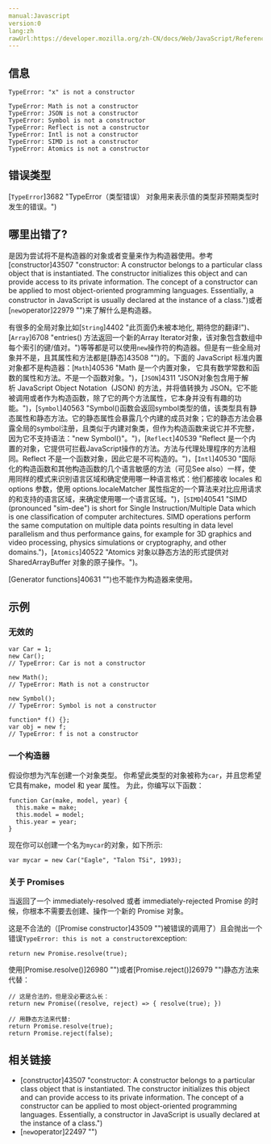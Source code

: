 ```yaml
---
manual:Javascript
version:0
lang:zh
rawUrl:https://developer.mozilla.org/zh-CN/docs/Web/JavaScript/Reference/Errors/Not_a_constructor
---
```






## 信息<a name="信息"></a>

```
TypeError: "x" is not a constructor

TypeError: Math is not a constructor
TypeError: JSON is not a constructor
TypeError: Symbol is not a constructor
TypeError: Reflect is not a constructor
TypeError: Intl is not a constructor
TypeError: SIMD is not a constructor
TypeError: Atomics is not a constructor

```

## 错误类型<a name="错误类型"></a>


[`TypeError`]3682 "TypeError（类型错误） 对象用来表示值的类型非预期类型时发生的错误。")


## 哪里出错了?<a name="哪里出错了"></a>


是因为尝试将不是构造器的对象或者变量来作为构造器使用。参考[constructor]43507 "constructor: A constructor belongs to a particular class object that is instantiated. The constructor initializes this object and can provide access to its private information. The concept of a constructor can be applied to most object-oriented programming languages. Essentially, a constructor in JavaScript is usually declared at the instance of a class.")或者[`new`operator]22979 "")来了解什么是构造器。



有很多的全局对象比如[`String`]4402 "此页面仍未被本地化, 期待您的翻译!")、[`Array`]6708 "entries() 方法返回一个新的Array Iterator对象，该对象包含数组中每个索引的键/值对。")等等都是可以使用`new`操作符的构造器。但是有一些全局对象并不是，且其属性和方法都是[静态]43508 "")的。下面的 JavaScript 标准内置对象都不是构造器：[`Math`]40536 "Math 是一个内置对象， 它具有数学常数和函数的属性和方法。不是一个函数对象。")，[`JSON`]4311 "JSON对象包含用于解析 JavaScript Object Notation  (JSON) 的方法，并将值转换为 JSON。它不能被调用或者作为构造函数，除了它的两个方法属性，它本身并没有有趣的功能。")，[`Symbol`]40563 "Symbol()函数会返回symbol类型的值，该类型具有静态属性和静态方法。它的静态属性会暴露几个内建的成员对象；它的静态方法会暴露全局的symbol注册，且类似于内建对象类，但作为构造函数来说它并不完整，因为它不支持语法："new Symbol()"。")，[`Reflect`]40539 "Reflect 是一个内置的对象，它提供可拦截JavaScript操作的方法。方法与代理处理程序的方法相同。Reflect 不是一个函数对象，因此它是不可构造的。")，[`Intl`]40530 "国际化的构造函数和其他构造函数的几个语言敏感的方法（可见See also）一样，使用同样的模式来识别语言区域和确定使用哪一种语言格式：他们都接收 locales 和 options 参数，使用 options.localeMatcher 属性指定的一个算法来对比应用请求的和支持的语言区域，来确定使用哪一个语言区域。")，[`SIMD`]40541 "SIMD (pronounced "sim-dee") is short for Single Instruction/Multiple Data which is one classification of computer architectures. SIMD operations perform the same computation on multiple data points resulting in data level parallelism and thus performance gains, for example for 3D graphics and video processing, physics simulations or cryptography, and other domains.")，[`Atomics`]40522 "Atomics 对象以静态方法的形式提供对SharedArrayBuffer 对象的原子操作。")。



[Generator functions]40631 "")也不能作为构造器来使用。


## 示例<a name="示例"></a>

### 无效的<a name="无效的"></a>

```
var Car = 1;
new Car();
// TypeError: Car is not a constructor

new Math();
// TypeError: Math is not a constructor

new Symbol();
// TypeError: Symbol is not a constructor

function* f() {};
var obj = new f;
// TypeError: f is not a constructor
```

### 一个构造器<a name="一个构造器"></a>


假设你想为汽车创建一个对象类型。 你希望此类型的对象被称为`car`，并且您希望它具有make，model 和 year 属性。 为此，你编写以下函数：


```
function Car(make, model, year) {
  this.make = make;
  this.model = model;
  this.year = year;
}
```


现在你可以创建一个名为`mycar`的对象，如下所示:


```
var mycar = new Car("Eagle", "Talon TSi", 1993);
```

### 关于 Promises<a name="关于_Promises"></a>


当返回了一个 immediately-resolved 或者 immediately-rejected Promise 的时候，你根本不需要去创建、操作一个新的 Promise 对象。



这是不合法的（[Promise constructor]43509 "")被错误的调用了）且会抛出一个 错误`TypeError: this is not a constructor`exception:


```
return new Promise.resolve(true);
```


使用[Promise.resolve()]26980 "")或者[Promise.reject()]26979 "")静态方法来代替：


```
// 这是合法的，但是没必要这么长：
return new Promise((resolve, reject) => { resolve(true); })

// 用静态方法来代替:
return Promise.resolve(true);
return Promise.reject(false);
```

## 相关链接<a name="相关链接"></a>

* [constructor]43507 "constructor: A constructor belongs to a particular class object that is instantiated. The constructor initializes this object and can provide access to its private information. The concept of a constructor can be applied to most object-oriented programming languages. Essentially, a constructor in JavaScript is usually declared at the instance of a class.")
* [`new`operator]22497 "")



